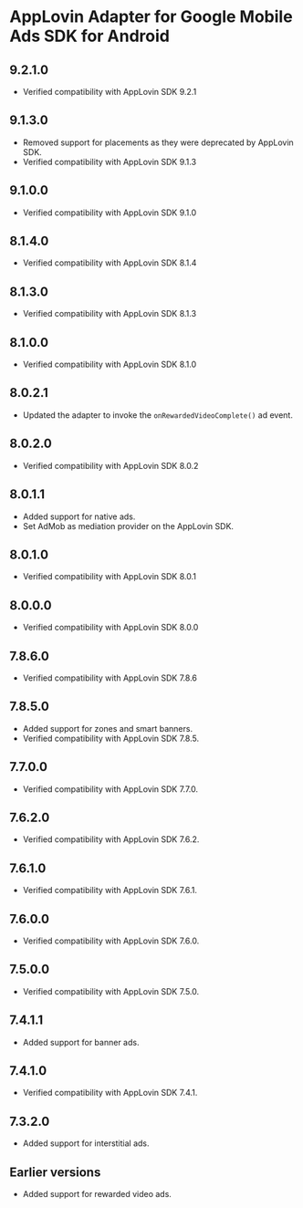 # AppLovin Adapter for Google Mobile Ads SDK for Android

## 9.2.1.0
- Verified compatibility with AppLovin SDK 9.2.1

## 9.1.3.0
- Removed support for placements as they were deprecated by AppLovin SDK.
- Verified compatibility with AppLovin SDK 9.1.3

## 9.1.0.0
- Verified compatibility with AppLovin SDK 9.1.0

## 8.1.4.0
- Verified compatibility with AppLovin SDK 8.1.4

## 8.1.3.0
- Verified compatibility with AppLovin SDK 8.1.3

## 8.1.0.0
- Verified compatibility with AppLovin SDK 8.1.0

## 8.0.2.1
- Updated the adapter to invoke the `onRewardedVideoComplete()` ad event.

## 8.0.2.0
- Verified compatibility with AppLovin SDK 8.0.2

## 8.0.1.1
- Added support for native ads.
- Set AdMob as mediation provider on the AppLovin SDK.

## 8.0.1.0
- Verified compatibility with AppLovin SDK 8.0.1

## 8.0.0.0
- Verified compatibility with AppLovin SDK 8.0.0

## 7.8.6.0
- Verified compatibility with AppLovin SDK 7.8.6

## 7.8.5.0
- Added support for zones and smart banners.
- Verified compatibility with AppLovin SDK 7.8.5.

## 7.7.0.0
- Verified compatibility with AppLovin SDK 7.7.0.

## 7.6.2.0
- Verified compatibility with AppLovin SDK 7.6.2.

## 7.6.1.0
- Verified compatibility with AppLovin SDK 7.6.1.

## 7.6.0.0
- Verified compatibility with AppLovin SDK 7.6.0.

## 7.5.0.0
- Verified compatibility with AppLovin SDK 7.5.0.

## 7.4.1.1
- Added support for banner ads.

## 7.4.1.0
- Verified compatibility with AppLovin SDK 7.4.1.

## 7.3.2.0
- Added support for interstitial ads.

## Earlier versions
- Added support for rewarded video ads.
